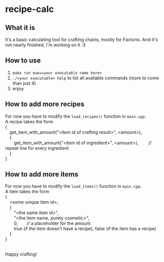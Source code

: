 # recipe-calc

## What it is

It's a basic calculating tool for crafting chains, mostly for Factorio.
And it's not nearly finished, I'm working on it :3

## How to use

1. ``make run exe=<your executable name here>``
2. ``./<your executable> help`` to list all available commands (more to come than just 4)
3. enjoy

## How to add more recipes

For now you have to modify the `load_recipes()` function in `main.cpp`.<br>
A recipe takes the form <br>
{ <br>
&ensp;&ensp;get_item_with_amount("\<item id of crafting result>", \<amount>),<br>
&ensp;&ensp;{<br>
&ensp;&ensp;&ensp;&ensp;get_item_with_amount("\<item id of ingredient>", \<amount>), &ensp;&ensp;&ensp;&ensp;// repeat line for every ingredient<br>
&ensp;&ensp;}<br>
}

## How to add more items

For now you have to modify the `load_items()` function in `main.cpp`.<br>
A item takes the form <br>
{<br>
&ensp;&ensp;\<some unique item id>,<br>
&ensp;&ensp;{<br>
&ensp;&ensp;&ensp;&ensp;"\<the same item id>",<br>
&ensp;&ensp;&ensp;&ensp;"\<the item name, purely cosmetic>",<br>
&ensp;&ensp;&ensp;&ensp;0,&ensp;&ensp;&ensp;&ensp;// a placeholder for the amount<br>
&ensp;&ensp;&ensp;&ensp;true (if the item doesn't have a recipe), false (if the item has a recipe)<br>
&ensp;&ensp;}<br>
}
<br><br>

Happy crafting!